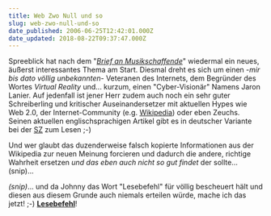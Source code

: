 ```yaml
---
title: Web Zwo Null und so
slug: web-zwo-null-und-so
date_published: 2006-06-25T12:42:01.000Z
date_updated: 2018-08-22T09:37:47.000Z
---
```


Spreeblick hat nach dem "[*Brief an Musikschaffende*](http://thafaker.de/?p=941)" wiedermal ein neues, äußerst interessantes Thema am Start. Diesmal dreht es sich um einen -*mir bis dato völlig unbekannten*- Veteranen des Internets, dem Begründer des Wortes *Virtual Reality* und... kurzum, einen "Cyber-Visionär" Namens Jaron Lanier. Auf jedenfall ist jener Herr zudem auch noch ein sehr guter Schreiberling und kritischer Auseinandersetzer mit aktuellen Hypes wie Web 2.0, der Internet-Community (e.g. [Wikipedia](http://de.wikipedia.org)) oder eben Zeuchs. Seinen aktuellen englischsprachigen Artikel gibt es in deutscher Variante bei der [SZ](http://www.sueddeutsche.de/kultur/artikel/306/78228/) zum Lesen ;-)

Und wer glaubt das duzenderweise falsch kopierte Informationen aus der Wikipedia zur neuen Meinung forcieren und dadurch die andere, richtige Wahrheit ersetzen *und das eben auch nicht so gut findet* der sollte... (snip)...

*(snip)*... und da Johnny das Wort "Lesebefehl" für völlig bescheuert hält und diesen aus diesem Grunde auch niemals erteilen würde, mache ich das jetzt! ;-) [**Lesebefehl**](http://www.sueddeutsche.de/kultur/artikel/306/78228/)!
